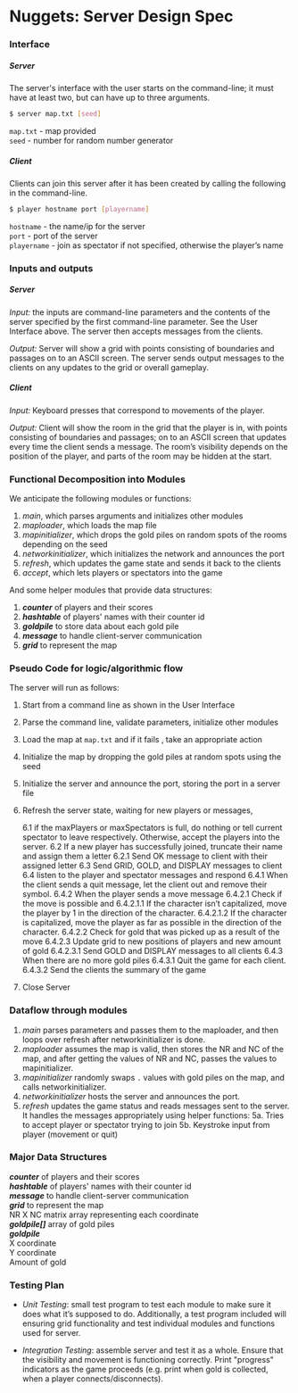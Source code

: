 # Nuggets: Server Design Spec

### Interface

##### Server
The server's interface with the user starts on the command-line; it must have at least two, but can have up to three arguments.

```bash
$ server map.txt [seed]
```

`map.txt`  - map provided  
`seed` - number for random number generator

##### Client
Clients can join this server after it has been created by calling the following in the command-line.

```bash
$ player hostname port [playername]
```
`hostname`  - the name/ip for the server  
`port` - port of the server  
`playername` - join as spectator if not specified, otherwise the player’s name

### Inputs and outputs

##### Server
*Input:* the inputs are command-line parameters and the contents of the server specified by the first command-line parameter. See the User Interface above. The server then accepts messages from the clients.

*Output:* Server will show a grid with points consisting of boundaries and passages on to an ASCII screen. The server sends output messages to the clients on any updates to the grid or overall gameplay.

##### Client
*Input:* Keyboard presses that correspond to movements of the player.

*Output:* Client will show the room in the grid that the player is in, with points consisting of boundaries and passages; on to an ASCII screen that updates every time the client sends a message. The room’s visibility depends on the position of the player, and parts of the room may be hidden at the start.

### Functional Decomposition into Modules

We anticipate the following modules or functions:

 1. *main*, which parses arguments and initializes other modules
 2. *maploader*, which loads the map file
 3. *mapinitializer*, which drops the gold piles on random spots of the rooms depending on the seed
 4. *networkinitializer*, which initializes the network and announces the port
 5. *refresh*, which updates the game state and sends it back to the clients
 6. *accept*, which lets players or spectators into the game

And some helper modules that provide data structures:

  1. ***counter*** of players and their scores
  2. ***hashtable*** of players' names with their counter id
  3. ***goldpile*** to store data about each gold pile
  4. ***message*** to handle client-server communication
  5. ***grid*** to represent the map

  ### Pseudo Code for logic/algorithmic flow

  The server will run as follows:

  1. Start from a command line as shown in the User Interface
  2. Parse the command line, validate parameters, initialize other modules
  3. Load the map at `map.txt` and if it fails , take an appropriate action
  4. Initialize the map by dropping the gold piles at random spots using the seed
  5. Initialize the server and announce the port, storing the port in a server file
  6. Refresh the server state, waiting for new players or messages,


      6.1 if the maxPlayers or maxSpectators is full, do nothing or tell current spectator to leave respectively. Otherwise, accept the players into the server.
      6.2 If a new player has successfully joined, truncate their name and assign them a letter
          6.2.1 Send OK message to client with their assigned letter
      6.3 Send GRID, GOLD, and DISPLAY messages to client
      6.4 listen to the player and spectator messages and respond
          6.4.1 When the client sends a quit message, let the client out and remove their symbol.
          6.4.2 When the player sends a move message
              6.4.2.1 Check if the move is possible and
                  6.4.2.1.1 If the character isn’t capitalized, move the player by 1 in the direction of the character.
                  6.4.2.1.2 If the character is capitalized, move the player as far as possible in the direction of the character.
              6.4.2.2 Check for gold that was picked up as a result of the move
              6.4.2.3 Update grid to new positions of players and new amount of gold
                  6.4.2.3.1 Send GOLD and DISPLAY messages to all clients
          6.4.3 When there are no more gold piles
              6.4.3.1 Quit the game for each client.
              6.4.3.2 Send the clients the summary of the game

  7. Close Server

### Dataflow through modules

 1. *main* parses parameters and passes them to the maploader, and then loops over refresh after networkinitializer is done.
 2. *maploader* assumes the map is valid, then stores the NR and NC of the map, and after getting the values of NR and NC, passes the values to mapinitializer.
 3. *mapinitializer* randomly swaps `.` values with gold piles on the map, and calls networkinitializer.
 4. *networkinitializer* hosts the server and announces the port.
 5. *refresh* updates the game status and reads messages sent to the server. It handles the messages appropriately using helper functions:
5a. Tries to accept player or spectator trying to join
5b. Keystroke input from player (movement or quit)

### Major Data Structures

***counter*** of players and their scores  
***hashtable*** of players' names with their counter id  
***message*** to handle client-server communication  
***grid*** to represent the map  
NR X NC matrix array representing each coordinate  
***goldpile[]*** array of gold piles  
***goldpile***   
X coordinate  
Y coordinate  
Amount of gold

### Testing Plan
- *Unit Testing*: small test program to test each module to make sure it does what it’s supposed to do. Additionally, a test program included will ensuring grid functionality and test individual modules and functions used for server.

- *Integration Testing*: assemble server and test it as a whole. Ensure that the visibility and movement is functioning correctly. Print "progress" indicators as the game proceeds (e.g. print when gold is collected, when a player connects/disconnects).
